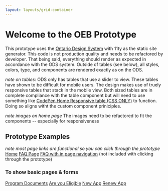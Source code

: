 ```yaml
---
layout: layouts/grid-container
---
```



# Welcome to the OEB Prototype

This prototype uses the [Ontario Design System](https://designsystem.ontario.ca/) with 11ty as the static site generator. This code is not production quality and needs to be refactored by developer. That being said, everything should render as expected in accordance with the ODS system. Outside of tables (see below), all styles, colors, type, and components are rendered exactly as on the ODS.

_note on tables:_
ODS only has tables that use a slider to view. These tables have shown to be difficult for mobile users. The design makes use of truely responsive tables that stack in the mobile view. Both sized tables are in complete compliance with the table component but will need to use something like [CodePen Home
Responsive table (CSS ONLY)](https://codepen.io/ind88/pen/egNzOP) to function. Doing so aligns witht the custom component priniciples.

_note images on home page_ 
The images need to be refactored to fit the components -- especially for responsiveness

## Prototype Examples
_note most page links are functional so you can click through the prototype_
[Home](/landing)
[FAQ Page](/faqs/)
[FAQ with in page navigation](/withnav/) (not included with clicking through the prototype)

### To show basic pages & forms
[Program Documents](/forms)
[Are you Eligible](/eligible)
[New App](/newapp)
[Renew App](/renewapp)
